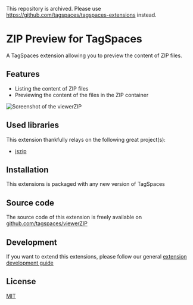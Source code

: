 This repository is archived. Please use https://github.com/tagspaces/tagspaces-extensions instead.

# ZIP Preview for TagSpaces

A TagSpaces extension allowing you to preview the content of ZIP files.

## Features

* Listing the content of ZIP files
* Previewing the content of the files in the ZIP container

![Screenshot of the viewerZIP](https://docs.tagspaces.org/media/extensions/viewer-zip-lead.png)

## Used libraries
This extension thankfully relays on the following great project(s):

* [jszip](https://stuk.github.io/jszip/)

## Installation

This extensions is packaged with any new version of TagSpaces

## Source code

The source code of this extension is freely available on [github.com/tagspaces/viewerZIP](https://github.com/tagspaces/viewerZIP/)

## Development

If you want to extend this extensions, please follow our general [extension development guide](https://docs.tagspaces.org/dev/extension-development-guide)

## License

[MIT](https://github.com/tagspaces/viewerZIP/blob/master/LICENSE.txt)

